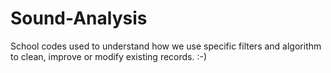 # Sound-Analysis
School codes used to understand how we use specific filters and algorithm to clean, improve or modify existing records. :-)
